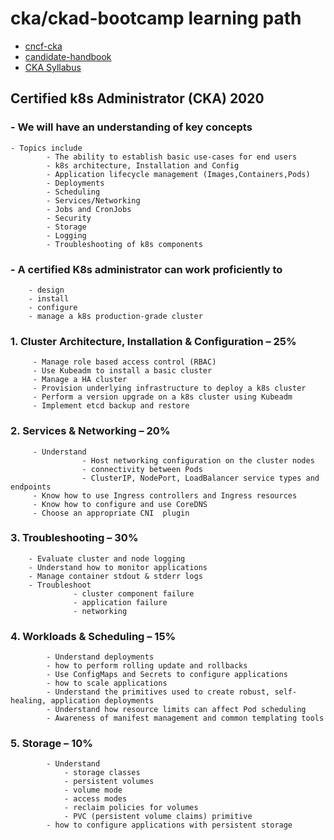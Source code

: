 # cka/ckad-bootcamp learning path 

- [cncf-cka](https://www.cncf.io/certification/cka/)
- [candidate-handbook](https://docs.linuxfoundation.org/tc-docs/certification/lf-candidate-handbook)
- [CKA Syllabus](https://github.com/cncf/curriculum)

## Certified k8s Administrator (CKA) 2020
###  - We will have an understanding of key concepts 
             
```
- Topics include 
        - The ability to establish basic use-cases for end users
        - k8s architecture, Installation and Config
        - Application lifecycle management (Images,Containers,Pods)
        - Deployments
        - Scheduling 
        - Services/Networking 
        - Jobs and CronJobs
        - Security
        - Storage 
        - Logging  
        - Troubleshooting of k8s components
```
### - A certified K8s administrator can work proficiently to 
        - design
        - install
        - configure 
        - manage a k8s production-grade cluster  
        
###  1. Cluster Architecture, Installation & Configuration – 25%

         - Manage role based access control (RBAC)
         - Use Kubeadm to install a basic cluster
         - Manage a HA cluster
         - Provision underlying infrastructure to deploy a k8s cluster
         - Perform a version upgrade on a k8s cluster using Kubeadm
         - Implement etcd backup and restore

### 2. Services & Networking – 20% 

         - Understand 
                    - Host networking configuration on the cluster nodes
                    - connectivity between Pods
                    - ClusterIP, NodePort, LoadBalancer service types and endpoints
         - Know how to use Ingress controllers and Ingress resources
         - Know how to configure and use CoreDNS
         - Choose an appropriate CNI  plugin

### 3. Troubleshooting – 30%
        - Evaluate cluster and node logging
        - Understand how to monitor applications
        - Manage container stdout & stderr logs
        - Troubleshoot 
                  - cluster component failure
                  - application failure
                  - networking
### 4. Workloads & Scheduling – 15%

            - Understand deployments 
            - how to perform rolling update and rollbacks
            - Use ConfigMaps and Secrets to configure applications
            - how to scale applications
            - Understand the primitives used to create robust, self-healing, application deployments
            - Understand how resource limits can affect Pod scheduling
            - Awareness of manifest management and common templating tools
### 5. Storage – 10%

            - Understand 
                - storage classes 
                - persistent volumes
                - volume mode 
                - access modes 
                - reclaim policies for volumes
                - PVC (persistent volume claims) primitive
            - how to configure applications with persistent storage

